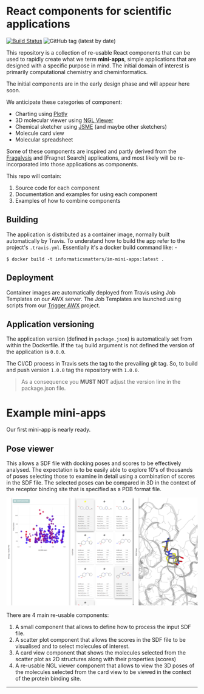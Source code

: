 # React components for scientific applications

[![Build Status](https://travis-ci.com/InformaticsMatters/react-sci-components.svg?branch=master)](https://travis-ci.com/InformaticsMatters/react-sci-components)
![GitHub tag (latest by date)](https://img.shields.io/github/v/tag/InformaticsMatters/react-sci-components)

This repository is a collection of re-usable React components that can be used
to rapidly create what we term **mini-apps**, simple applications that are
designed with a specific purpose in mind. The initial domain of interest is
primarily computational chemistry and cheminformatics.

The initial components are in the early design phase and will appear here soon.

We anticipate these categories of component:

* Charting using [Plotly]
* 3D molecular viewer using [NGL Viewer]
* Chemical sketcher using [JSME] (and maybe other sketchers)
* Molecule card view
* Molecular spreadsheet

Some of these components are inspired and partly derived from the [Fragalysis]
and [Fragnet Search] applications, and most likely will be re-incorporated
into those applications as components.

This repo will contain:

1. Source code for each component
2. Documentation and examples for using each component
3. Examples of how to combine components

## Building

The application is distributed as a container image, normally built
automatically by Travis. To understand how to build the app refer
to the project's `.travis.yml`. Essentially it's a docker build command
like: -

    $ docker build -t informaticsmatters/im-mini-apps:latest .

## Deployment

Container images are automatically deployed from Travis using Job Templates
on our AWX server. The Job Templates are launched using scripts from our
[Trigger AWX] project.

## Application versioning

The application version (defined in `package.json`) is automatically set from
within the Dockerfile. If the `tag` build argument is not defined the version
of the application is `0.0.0`.

The CI/CD process in Travis sets the tag to the prevailing git tag.
So, to build and push version `1.0.0` tag the repository with `1.0.0`. 

>   As a consequence you **MUST NOT** adjust the version line in the
    package.json file.

# Example mini-apps

Our first mini-app is nearly ready.

## Pose viewer

This allows a SDF file with docking poses and scores to be effectively analysed. The expectation is to be easily able to
explore 10's of thousands of poses selecting those to examine in detail using a combination of scores in the SDF file.
The selected poses can be compared in 3D in the context of the receptor binding site that is specified as a PDB format file.

![Pose viewer](/images/pose-viewer.png)

There are 4 main re-usable components:

1. A small component that allows to define how to process the input SDF file.
2. A scatter plot component that allows the scores in the SDF file to be visualised and to select molecules of
interest.
3. A card view component that shows the molecules selected from the scatter plot as 2D structures along with their
properties (scores)
4. A re-usable NGL viewer component that allows to view the 3D poses of the molecules selected from the card view to be
viewed in the context of the protein binding site.


---

[Plotly]: https://plotly.com/javascript/
[NGL Viewer]: http://nglviewer.org/
[JSME]: https://peter-ertl.com/jsme/
[fragalysis]: https://fragalysis.diamond.ac.uk/
[fragnet-search]: https://fragnet.informaticsmatters.com/
[trigger awx]: https://github.com/InformaticsMatters/trigger-awx
